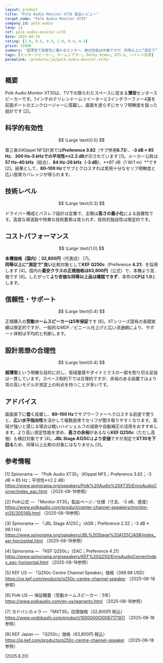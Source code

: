 ```yaml
---
layout: product
title: "Polk Audio Monitor XT35 製品レビュー"
target_name: "Polk Audio Monitor XT35"
company_id: polk-audio
lang: ja
ref: polk-audio-monitor-xt35
date: 2025-08-20
rating: [2.6, 0.5, 0.3, 1.0, 0.4, 0.4]
price: 32800
summary: "超薄型で設置性に優れるセンター。絶対性能は中庸ですが、同等以上に“測定で”良い低価格代替が見当たらず、スペース最優先なら現実的な選択です。"
tags: [センタースピーカー, ホームシアター, Dolby Atmos, DTS:X, ハイレゾ音源]
permalink: /products/ja/polk-audio-monitor-xt35/
---
```


## 概要

Polk Audio Monitor XT35は、TV下の限られたスペースに収まる**薄型**センタースピーカーです。1インチのテリレンドームツイーターと3インチウーファー4基を前面ポートのエンクロージャーに搭載し、画面を遮らずにセリフ明瞭度を狙った設計です [2]。

## 科学的有効性

$$ \Large \text{0.5} $$

第三者のKlippel NFS計測では**Preference 3.82**（サブ併用**6.73**）、**-3 dB ≈ 85 Hz**、**300 Hz–5 kHzでの平坦性≈±2.2 dB**が示されています [1]。メーカー公称は**57 Hz–40 kHz**（総合）、**84 Hz–26 kHz（-3 dB）**、**87 dB（1 W/1 m）**です [2]。結果として、**80–100 Hz**でサブとクロスすれば実用十分なセリフ明瞭度と広い座席カバレッジが得られます。

## 技術レベル

$$ \Large \text{0.3} $$

ドライバー構成とバスレフ設計は定番で、主眼は**高さの最小化**による設置性です。高度な導波路や特異な技術要素は見られず、技術的独自性は限定的です。

## コストパフォーマンス

$$ \Large \text{1.0} $$

**本機価格（国内）：32,800円**（代表店） [7]。  
**同等以上に“測定で”良い**比較対象として**KEF Q250c**（Preference **4.21**）を採用します [4]。国内の**最安クラスの正規価格は63,800円**（公式）で、本機より高価です [8]。したがって**より安価な同等以上品は確認できず**、本件の**CPは 1.0**とします。

## 信頼性・サポート

$$ \Large \text{0.4} $$

正規購入の**受動ホームスピーカーは5年保証**です [6]。XTシリーズ固有の長期実績は限定的ですが、一般的なMDF／ビニール仕上げと広い流通網により、サポート体制は平均的と判断します。

## 設計思想の合理性

$$ \Large \text{0.4} $$

**超薄型**という明確な目的に対し、低域量感やダイナミクスの一部を割り切る妥協は一貫しています。スペース制約下では合理的ですが、余裕のある設置ではより背の高いモデルが測定上の利点を持つことが多いです。

## アドバイス

画面直下に**低く**設置し、**80–100 Hz**でサブウーファーへクロスする前提で使うと、**広い水平指向性**を活かして複数座席でセリフが聞き取りやすくなります。高域が強いと感じる場合は軽いハイシェルフの減衰や自動補正の活用をおすすめします。より高い測定性能を求め、**高さの余裕**があるなら**KEF Q250c**（ただし高価）も検討対象です [4]。**JBL Stage A125C**は**より安価**ですが測定で**XT35を下回る**ため、同等以上比較の対象にはなりません [3]。

## 参考情報

[1] Spinorama — 「Polk Audio XT35」（Klippel NFS；Preference 3.82；-3 dB ≈ 85 Hz；平坦性≈±2.2 dB）  
https://www.spinorama.org/speakers/Polk%20Audio%20XT35/ErinsAudioCorner/index_eac.html （2025-08-18参照）

[2] Polk公式 — 「Monitor XT35」製品ページ／仕様（寸法、-3 dB、感度）  
https://www.polkaudio.com/product/center-channel-speakers/monitor-xt35/300149.html （2025-08-18参照）

[3] Spinorama — 「JBL Stage A125C」（ASR；Preference 2.32；-3 dB ≈ 98.1 Hz）  
https://www.spinorama.org/speakers/JBL%20Stage%20A125C/ASR/index_asr-horizontal.html （2025-08-18参照）

[4] Spinorama — 「KEF Q250c」（EAC；Preference 4.21）  
https://www.spinorama.org/speakers/KEF%20Q250/ErinsAudioCorner/index_eac-horizontal.html （2025-08-18参照）

[5] KEF US — 「Q250c Centre Channel Speaker」価格（399.98 USD）  
https://us.kef.com/products/q250c-centre-channel-speaker （2025-08-18参照）

[6] Polk US — 保証概要（受動ホームスピーカー：5年）  
https://www.polkaudio.com/en-us/warranty.html （2025-08-18参照）

[7] ヨドバシカメラ — 「MXT35」店頭価格（32,800円 税込）  
https://www.yodobashi.com/product/100000001006717197/ （2025-08-18参照）

[8] KEF Japan — 「Q250c」価格（63,800円 税込）  
https://jp.kef.com/products/q250c-centre-channel-speaker （2025-08-18参照）

(2025.8.20)

